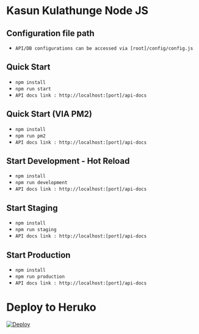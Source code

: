 #  Kasun Kulathunge Node JS

## Configuration file path
* `API/DB configurations can be accessed via [root]/config/config.js`


## Quick Start 
* `npm install`
* `npm run start`
* `API docs link : http://localhost:[port]/api-docs`


## Quick Start (VIA PM2)
* `npm install`
* `npm run pm2`
* `API docs link : http://localhost:[port]/api-docs`


## Start Development - Hot Reload
* `npm install`
* `npm run development`
* `API docs link : http://localhost:[port]/api-docs`

## Start Staging
* `npm install`
* `npm run staging`
* `API docs link : http://localhost:[port]/api-docs`

## Start Production
* `npm install`
* `npm run production`
* `API docs link : http://localhost:[port]/api-docs`


# Deploy to Heruko 
[![Deploy](https://www.herokucdn.com/deploy/button.svg)](https://heroku.com/deploy/?template=https://github.com/kasunkul/LuckyShineAPI/tree/development)